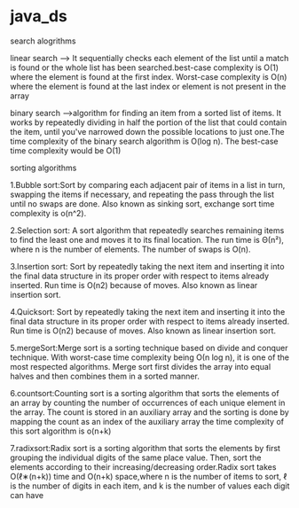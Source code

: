 # java_ds
search alogrithms 

linear search --> It sequentially checks each element of the list until a match is found or the whole list has been searched.best-case complexity is O(1) where the element is found at the first index. Worst-case complexity is O(n) where the element is found at the last index or element is not present in the array

binary search -->algorithm for finding an item from a sorted list of items. It works by repeatedly dividing in half the portion of the list that could contain the item, until you've narrowed down the possible locations to just one.The time complexity of the binary search algorithm is O(log n). The best-case time complexity would be O(1)


sorting algorithms

1.Bubble sort:Sort by comparing each adjacent pair of items in a list in turn, swapping the items if necessary, and repeating the pass through the list until no swaps are done. Also known as sinking sort, exchange sort time complexity is o(n^2).

2.Selection sort: A sort algorithm that repeatedly searches remaining items to find the least one and moves it to its final location. The run time is Θ(n²), where n is the number of elements. The number of swaps is O(n).

3.Insertion sort: Sort by repeatedly taking the next item and inserting it into the final data structure in its proper order with respect to items already inserted. Run time is O(n2) because of moves. Also known as linear insertion sort.

4.Quicksort: Sort by repeatedly taking the next item and inserting it into the final data structure in its proper order with respect to items already inserted. Run time is O(n2) because of moves. Also known as linear insertion sort.

5.mergeSort:Merge sort is a sorting technique based on divide and conquer technique. With worst-case time complexity being Ο(n log n), it is one of the most respected algorithms. Merge sort first divides the array into equal halves and then combines them in a sorted manner.

6.countsort:Counting sort is a sorting algorithm that sorts the elements of an array by counting the number of occurrences of each unique element in the array. The count is stored in an auxiliary array and the sorting is done by mapping the count as an index of the auxiliary array the time complexity of this sort algorithm is o(n+k)

7.radixsort:Radix sort is a sorting algorithm that sorts the elements by first grouping the individual digits of the same place value. Then, sort the elements according to their increasing/decreasing order.Radix sort takes O(ℓ∗(n+k)) time and O(n+k) space,where n is the number of items to sort, ℓ is the number of digits in each item, and k is the number of values each digit can have

